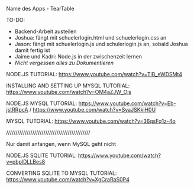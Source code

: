 Name des Apps - TearTable

TO-DO:
- Backend-Arbeit austeilen
- Joshua: fängt mit schuelerlogin.html und schuelerlogin.css an
- Jason: fängt mit schuelerlogin.js und schulerlogin.js an, sobald Joshua damit fertig ist
- Jaime und Kadri: Node.js in der zwischenzeit lernen
- *Nicht vergessen alles zu Dokumentieren*

NODE.JS TUTORIAL:
https://www.youtube.com/watch?v=TlB_eWDSMt4

INSTALLING AND SETTING UP MYSQL TUTORIAL:
https://www.youtube.com/watch?v=OM4aZJW_Ojs

NODE.JS MYSQL TUTORIAL:
https://www.youtube.com/watch?v=Eb-jstRRpcA / https://www.youtube.com/watch?v=SyaJSKklH0U

MYSQL TUTORIAL:
https://www.youtube.com/watch?v=36qsFq1z-4o


/////////////////////////////////////////////



Nur damit anfangen, wenn MySQL geht nicht


NODE.JS SQLITE TUTORIAL:
https://www.youtube.com/watch?v=pbplDLLBes8

CONVERTING SQLITE TO MYSQL TUTORIAL:
https://www.youtube.com/watch?v=XgCraRaS0P4
